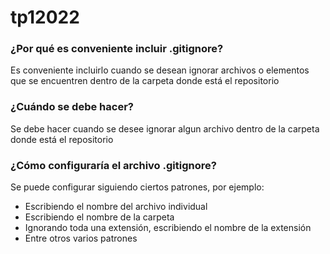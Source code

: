 # tp12022

### ¿Por qué es conveniente incluir .gitignore?
Es conveniente incluirlo cuando se desean ignorar archivos o elementos que se encuentren dentro de la carpeta donde está el repositorio

### ¿Cuándo se debe hacer?
Se debe hacer cuando se desee ignorar algun archivo dentro de la carpeta donde está el repositorio

### ¿Cómo configuraría el archivo .gitignore?
Se puede configurar siguiendo ciertos patrones, por ejemplo:
 - Escribiendo el nombre del archivo individual
 - Escribiendo el nombre de la carpeta
 - Ignorando toda una extensión, escribiendo el nombre de la extensión
 - Entre otros varios patrones
